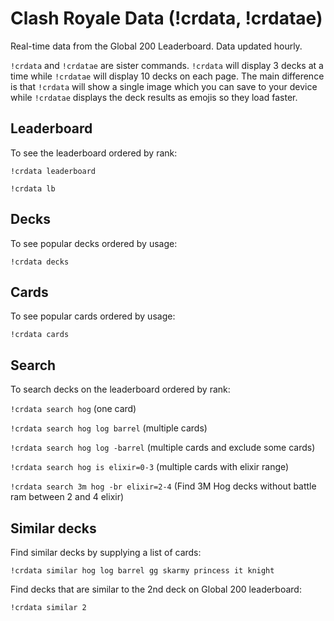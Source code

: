 # Clash Royale Data (!crdata, !crdatae)

Real-time data from the Global 200 Leaderboard. Data updated hourly.

`!crdata` and `!crdatae` are sister commands. `!crdata` will display 3 decks at a time while `!crdatae` will display 10 decks on each page. The main difference is that `!crdata` will show a single image which you can save to your device while `!crdatae` displays the deck results as emojis so they load faster.

## Leaderboard

To see the leaderboard ordered by rank:

`!crdata leaderboard`

`!crdata lb`

## Decks

To see popular decks ordered by usage:

`!crdata decks`

## Cards

To see popular cards ordered by usage:

`!crdata cards`

## Search

To search decks on the leaderboard ordered by rank:

`!crdata search hog` (one card)

`!crdata search hog log barrel` (multiple cards)

`!crdata search hog log -barrel` (multiple cards and exclude some cards)

`!crdata search hog is elixir=0-3` (multiple cards with elixir range)

`!crdata search 3m hog -br elixir=2-4` (Find 3M Hog decks without battle ram between 2 and 4 elixir)

## Similar decks

Find similar decks by supplying a list of cards:

`!crdata similar hog log barrel gg skarmy princess it knight`

Find decks that are similar to the 2nd deck on Global 200 leaderboard:

`!crdata similar 2`
